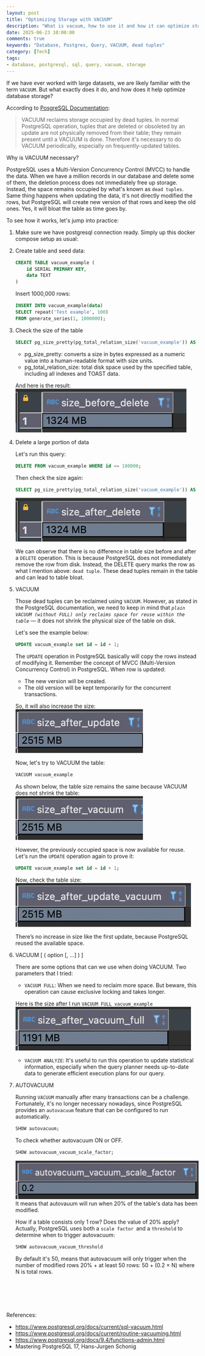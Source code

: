 ```yaml
---
layout: post
title: "Optimizing Storage with VACUUM"
description: "What is vacuum, how to use it and how it can optimize storage"
date: 2025-06-23 10:00:00
comments: true
keywords: "Database, Postgres, Query, VACUUM, dead tuples"
category: [Tech]
tags:
- database, postgresql, sql, query, vacuum, storage
---
```


If we have ever worked with large datasets, we are likely familiar with the term `VACUUM`. But what exactly does it do, and how does it help optimize database storage?

According to <a href="https://www.postgresql.org/docs/current/sql-vacuum.html" target="_top"> PosgreSQL Documentation</a>:

> VACUUM reclaims storage occupied by dead tuples. In normal PostgreSQL operation, tuples that are deleted or obsoleted by an update are not physically removed from their table; they remain present until a VACUUM is done. Therefore it's necessary to do VACUUM periodically, especially on frequently-updated tables.

Why is VACUUM necessary?

PostgreSQL uses a Multi-Version Concurrency Control (MVCC) to handle the data. When we have a million records in our database and delete some of them, the deletion process does not immediately free up storage. Instead, the space remains occupied by what's known as `dead tuples`. Same thing happens when updating the data, it's not directly modified the rows, but PostgreSQL will create new version of that rows and keep the old ones. Yes, it will bloat the table as time goes by.

To see how it works, let's jump into practice:

1. Make sure we have postgresql connection ready. Simply up this docker compose setup as usual:

    <script src="https://gist.github.com/ameliarahman/9f30eb741b2f09029796705d722d61cf.js"></script>

2. Create table and seed data:

    ```sql
    CREATE TABLE vacuum_example (
        id SERIAL PRIMARY KEY,
        data TEXT
    )
    ```

    Insert 1000,000 rows:

    ```sql
    INSERT INTO vacuum_example(data)
    SELECT repeat('Test example', 100)
    FROM generate_series(1, 1000000);
    ```

3. Check the size of the table

    ```sql
    SELECT pg_size_pretty(pg_total_relation_size('vacuum_example')) AS size_before_delete;
    ```
    
    - pg_size_pretty: converts a size in bytes expressed as a numeric value into a human-readable format with size units.
    - pg_total_relation_size: total disk space used by the specified table, including all indexes and TOAST data.

    And here is the result:
    ![](../assets/img/vacuum/size_before.png)

4. Delete a large portion of data

    Let's run this query:

    ```sql
    DELETE FROM vacuum_example WHERE id <= 100000;
    ```

    Then check the size again:
    ```sql
    SELECT pg_size_pretty(pg_total_relation_size('vacuum_example')) AS size_after_delete;
    ```
    ![](../assets/img/vacuum/size_after.png)

    We can observe that there is no difference in table size before and after a `DELETE` operation. This is because PostgreSQL does not immediately remove the row from disk. Instead, the DELETE query marks the row as what I mention above: `dead tuple`. These dead tuples remain in the table and can lead to table bloat.

5. VACUUM
    
    Those dead tuples can be reclaimed using `VACUUM`. However, as stated in the PostgreSQL documentation, we need to keep in mind that _`plain VACUUM (without FULL) only reclaims space for reuse within the table`_ — it does not shrink the physical size of the table on disk.

    Let's see the example below:

    ```sql
    UPDATE vacuum_example set id = id + 1;
    ```
    The `UPDATE` operation in PostgreSQL basically will copy the rows instead of modifying it. Remember the concept of MVCC (Multi-Version Concurrency Control) in PostgreSQL. When row is updated:
    - The new version will be created.
    - The old version will be kept temporarily for the concurrent transactions.

    So, it will also increase the size:
    ![](../assets/img/vacuum/size_after_update.png)

    Now, let's try to VACUUM the table:

    ```sql
    VACUUM vacuum_example
    ```

    As shown below, the table size remains the same because VACUUM does not shrink the table:
    ![](../assets/img/vacuum/size_after_vacuum.png)

    However, the previously occupied space is now available for reuse. Let's run the `UPDATE` operation again to prove it:

    ```sql
    UPDATE vacuum_example set id = id + 1;
    ```
    Now, check the table size:
    ![](../assets/img/vacuum/size_after_update_vacuum.png)

    There’s no increase in size like the first update, because PostgreSQL reused the available space.

6. VACUUM [ ( option [, ...] ) ]
    
    There are some options that can we use when doing VACUUM. Two parameters that I tried:

    - `VACUUM FULL`: When we need to reclaim more space. But beware, this operation can cause exclusive locking and takes longer.

    Here is the size after I run `VACUUM FULL vacuum_example`
    ![](../assets/img/vacuum/size_after_vacuum_full.png)

    - `VACUUM ANALYZE`: It's useful to run this operation to update statistical information, especially when the query planner needs up-to-date data to generate efficient execution plans for our query.

7. AUTOVACUUM
    
    Running `VACUUM` manually after many transactions can be a challenge. Fortunately, it's no longer necessary nowadays, since PostgreSQL provides an `autovacuum` feature that can be configured to run automatically.

    ```sql
    SHOW autovacuum;
    ```
    To check whether autovacuum ON or OFF.

    ```sql
    SHOW autovacuum_vacuum_scale_factor;
    ```
    ![](../assets/img/vacuum/scale_factor.png)
    It means that autovauum will run when 20% of the table's data has been modified.

    How if a table consists only 1 row? Does the value of 20% apply?
    Actually, PostgreSQL uses both a `scale factor `and a `threshold` to determine when to trigger autovacuum:

    ```sql
    SHOW autovacuum_vacuum_threshold
    ```
    By default it's 50, means that autovacuum will only trigger when the number of modified rows 20% + at least 50 rows: 50 + (0.2 × N) where N is total rows.

<br>
<br>
<br>
<br>

References:
- https://www.postgresql.org/docs/current/sql-vacuum.html
- https://www.postgresql.org/docs/current/routine-vacuuming.html
- https://www.postgresql.org/docs/9.4/functions-admin.html
- Mastering PostgreSQL 17, Hans-Jurgen Schonig






 

